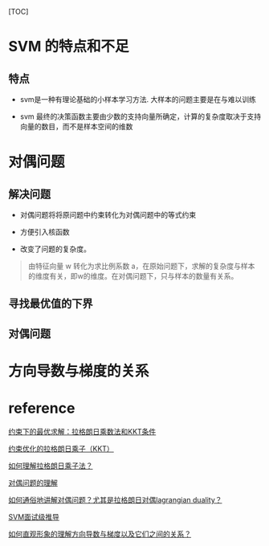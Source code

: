 
[TOC]

# SVM 的特点和不足

## 特点

- svm是一种有理论基础的小样本学习方法. 大样本的问题主要是在与难以训练

- svm 最终的决策函数主要由少数的支持向量所确定，计算的复杂度取决于支持向量的数目，而不是样本空间的维数

# 对偶问题

## 解决问题

- 对偶问题将将原问题中约束转化为对偶问题中的等式约束

- 方便引入核函数

- 改变了问题的复杂度。

> 由特征向量 w 转化为求比例系数 a，在原始问题下，求解的复杂度与样本的维度有关，即w的维度。在对偶问题下，只与样本的数量有关系。

## 寻找最优值的下界


## 对偶问题


# 方向导数与梯度的关系


# reference

[约束下的最优求解：拉格朗日乘数法和KKT条件](https://blog.csdn.net/yujianmin1990/article/details/48494607)

[约束优化的拉格朗日乘子（KKT）](https://zhuanlan.zhihu.com/p/55532322)

[如何理解拉格朗日乘子法？](https://www.zhihu.com/question/38586401)

[对偶问题的理解](https://blog.csdn.net/johnnyhuang39/article/details/81504697)

[如何通俗地讲解对偶问题？尤其是拉格朗日对偶lagrangian duality？](https://www.zhihu.com/question/58584814/answer/158045114)

[SVM面试级推导](https://www.jianshu.com/p/514569d11fd8)

[如何直观形象的理解方向导数与梯度以及它们之间的关系？](https://www.matongxue.com/madocs/222/)
